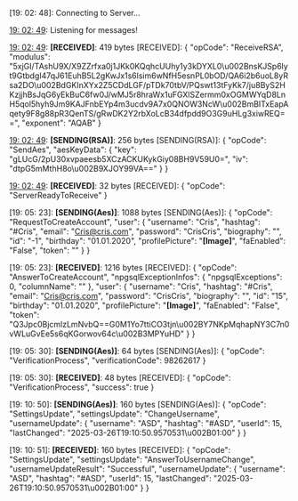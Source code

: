 [19: 02: 48]:
Connecting to Server...

[19: 02: 49]:
Connected!

[19: 02: 49]:
Listening for messages!

[19: 02: 49]:
**[RECEIVED]**: 419 bytes
[RECEIVED]: {
  "opCode": "ReceiveRSA",
  "modulus": "5xjGI/TAshU9X/X9ZZrfxa0j1JKk0KQqhcUUhy1y3kDYXL0\u002BnsKJSp6lyt9GtbdgI47qJ61EuhB5L2gKwJx1s6lsim6wNfH5esnPL0bOD/QA6i2b6uoL8yRsa2DO\u002BdGKInXYx2Z5CDdLGF/pTDk70tbV/PQswt13tFyKk7/ju8ByS2HKzjjhBsJqG6yEkBuC6fw0J/wMJ5r8hraWx1uFGXlSZermm0xOGMWYqD8LnH5qol5hyh9Jm9KAJFnbEYp4m3ucdv9A7x0QNOW3NcW\u002BmBITxEapAqety9F8g88pR3QenTS/gRwDK2Y2rbXoLcB34dfpdd9O3G9uHLg3xiwREQ==",
  "exponent": "AQAB"
}

[19: 02: 49]:
**[SENDING(RSA)]**: 256 bytes
[SENDING(RSA)]: {
  "opCode": "SendAes",
  "aesKeyData": {
    "key": "gLUcG/2pU30xvpaeesb5XCzACKUKykGiy08BH9V59U0=",
    "iv": "dtpG5mMthH8o\u002B9XJOY99VA=="
  }
}

[19: 02: 49]:
**[RECEIVED]**: 32 bytes
[RECEIVED]: {
  "opCode": "ServerReadyToReceive"
}

[19: 05: 23]:
**[SENDING(Aes)]**: 1088 bytes
[SENDING(Aes)]: {
  "opCode": "RequestToCreateAccount",
  "user": {
    "username": "Cris",
    "hashtag": "#Cris",
    "email": "Cris@cris.com",
    "password": "CrisCris",
    "biography": "",
    "id": "-1",
    "birthday": "01.01.2020",
    "profilePicture": "**[Image]**",
    "faEnabled": "False",
    "token": ""
  }
}

[19: 05: 23]:
**[RECEIVED]**: 1216 bytes
[RECEIVED]: {
  "opCode": "AnswerToCreateAccount",
  "npgsqlExceptionInfos": {
    "npgsqlExceptions": 0,
    "columnName": ""
  },
  "user": {
    "username": "Cris",
    "hashtag": "#Cris",
    "email": "Cris@cris.com",
    "password": "CrisCris",
    "biography": "",
    "id": "15",
    "birthday": "01.01.2020",
    "profilePicture": "**[Image]**",
    "faEnabled": "False",
    "token": "Q3Jpc0BjcmlzLmNvbQ==G0M1Yo7ttiCO3tjn\u002BY7NKpMqhapNY3C7n0vWLuGvEe5s6qKGorwov64c\u002B3MPYuHD"
  }
}

[19: 05: 30]:
**[SENDING(Aes)]**: 64 bytes
[SENDING(Aes)]: {
  "opCode": "VerificationProcess",
  "verificationCode": 98262617
}

[19: 05: 30]:
**[RECEIVED]**: 48 bytes
[RECEIVED]: {
  "opCode": "VerificationProcess",
  "success": true
}

[19: 10: 50]:
**[SENDING(Aes)]**: 160 bytes
[SENDING(Aes)]: {
  "opCode": "SettingsUpdate",
  "settingsUpdate": "ChangeUsername",
  "usernameUpdate": {
    "username": "ASD",
    "hashtag": "#ASD",
    "userId": 15,
    "lastChanged": "2025-03-26T19:10:50.9570531\u002B01:00"
  }
}

[19: 10: 51]:
**[RECEIVED]**: 160 bytes
[RECEIVED]: {
  "opCode": "SettingsUpdate",
  "settingsUpdate": "AnswerToUsernameChange",
  "usernameUpdateResult": "Successful",
  "usernameUpdate": {
    "username": "ASD",
    "hashtag": "#ASD",
    "userId": 15,
    "lastChanged": "2025-03-26T19:10:50.9570531\u002B01:00"
  }
}


